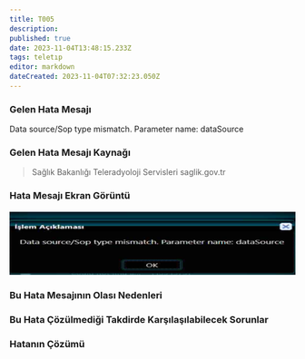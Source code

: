 ```yaml
---
title: T005
description: 
published: true
date: 2023-11-04T13:48:15.233Z
tags: teletıp
editor: markdown
dateCreated: 2023-11-04T07:32:23.050Z
---
```


### Gelen Hata Mesajı 

Data source/Sop type mismatch. Parameter name: dataSource
### Gelen Hata Mesajı Kaynağı
> Sağlık Bakanlığı Teleradyoloji Servisleri  saglik.gov.tr 

### Hata Mesajı Ekran Görüntü

![t005.png](/hatagoruntu/t005.png)

### Bu Hata Mesajının Olası Nedenleri 


### Bu Hata Çözülmediği Takdirde Karşılaşılabilecek Sorunlar


### Hatanın Çözümü

